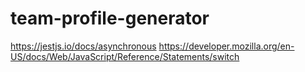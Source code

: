 # team-profile-generator

https://jestjs.io/docs/asynchronous
https://developer.mozilla.org/en-US/docs/Web/JavaScript/Reference/Statements/switch